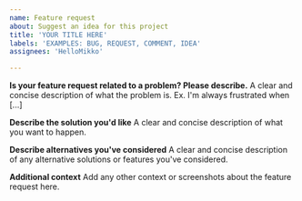 ```yaml
---
name: Feature request
about: Suggest an idea for this project
title: 'YOUR TITLE HERE'
labels: 'EXAMPLES: BUG, REQUEST, COMMENT, IDEA'
assignees: 'HelloMikko'

---
```


**Is your feature request related to a problem? Please describe.**
A clear and concise description of what the problem is. Ex. I'm always frustrated when [...]

**Describe the solution you'd like**
A clear and concise description of what you want to happen.

**Describe alternatives you've considered**
A clear and concise description of any alternative solutions or features you've considered.

**Additional context**
Add any other context or screenshots about the feature request here.
